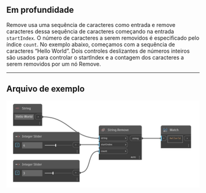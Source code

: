 ## Em profundidade
Remove usa uma sequência de caracteres como entrada e remove caracteres dessa sequência de caracteres começando na entrada `startIndex`. O número de caracteres a serem removidos é especificado pelo índice `count`. No exemplo abaixo, começamos com a sequência de caracteres “Hello World”. Dois controles deslizantes de números inteiros são usados para controlar o startIndex e a contagem dos caracteres a serem removidos por um nó Remove.
___
## Arquivo de exemplo

![Remove](./DSCore.String.Remove_img.jpg)

